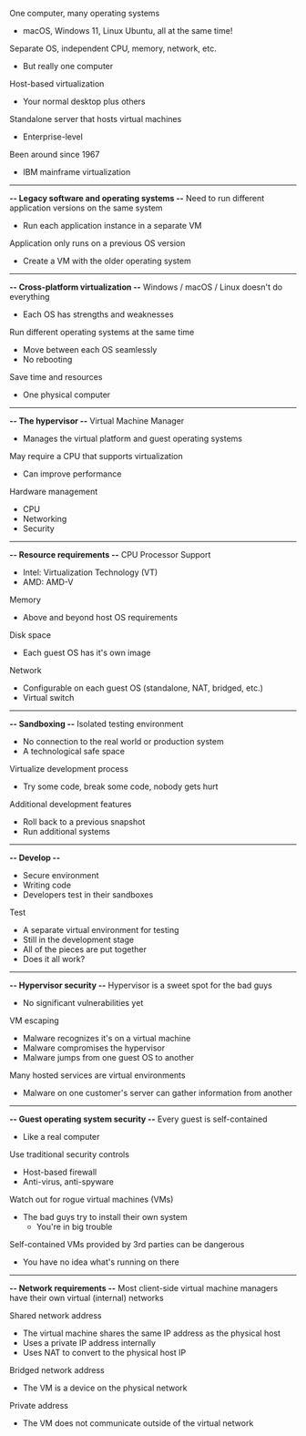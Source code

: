 One computer, many operating systems
- macOS, Windows 11, Linux Ubuntu, all at the same time!

Separate OS, independent CPU, memory, network, etc.
- But really one computer

Host-based virtualization
- Your normal desktop plus others

Standalone server that hosts virtual machines
- Enterprise-level

Been around since 1967
- IBM mainframe virtualization
---
**-- Legacy software and operating systems --**
Need to run different application versions on the same system
- Run each application instance in a separate VM

Application only runs on a previous OS version
- Create a VM with the older operating system
---
**-- Cross-platform virtualization --**
Windows / macOS / Linux doesn't do everything
- Each OS has strengths and weaknesses

Run different operating systems at the same time
- Move between each OS seamlessly
- No rebooting

Save time and resources
- One physical computer
---
**-- The hypervisor --**
Virtual Machine Manager
- Manages the virtual platform and guest operating systems

May require a CPU that supports virtualization
- Can improve performance

Hardware management
- CPU
- Networking
- Security
---
**-- Resource requirements --**
CPU Processor Support
- Intel: Virtualization Technology (VT)
- AMD: AMD-V

Memory
- Above and beyond host OS requirements

Disk space
- Each guest OS has it's own image

Network
- Configurable on each guest OS (standalone, NAT, bridged, etc.)
- Virtual switch
---
**-- Sandboxing --**
Isolated testing environment
- No connection to the real world or production system
- A technological safe space

Virtualize development process
- Try some code, break some code, nobody gets hurt

Additional development features
- Roll back to a previous snapshot
- Run additional systems
---
**-- Develop --**
- Secure environment
- Writing code
- Developers test in their sandboxes

Test
- A separate virtual environment for testing
- Still in the development stage
- All of the pieces are put together
- Does it all work?
---
**-- Hypervisor security --**
Hypervisor is a sweet spot for the bad guys
- No significant vulnerabilities yet

VM escaping
- Malware recognizes it's on a virtual machine
- Malware compromises the hypervisor
- Malware jumps from one guest OS to another

Many hosted services are virtual environments
- Malware on one customer's server can gather information from another
---
**-- Guest operating system security --**
Every guest is self-contained
- Like a real computer

Use traditional security controls
- Host-based firewall
- Anti-virus, anti-spyware

Watch out for rogue virtual machines (VMs)
- The bad guys try to install their own system
	- You're in big trouble

Self-contained VMs provided by 3rd parties can be dangerous
- You have no idea what's running on there
---
**-- Network requirements --**
Most client-side virtual machine managers have their own virtual (internal) networks

Shared network address
- The virtual machine shares the same IP address as the physical host
- Uses a private IP address internally
- Uses NAT to convert to the physical host IP

Bridged network address
- The VM is a device on the physical network

Private address
- The VM does not communicate outside of the virtual network